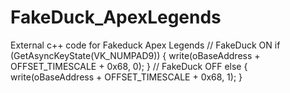 # FakeDuck_ApexLegends
External c++ code for Fakeduck Apex Legends
// FakeDuck ON
			if (GetAsyncKeyState(VK_NUMPAD9)) {
				write<float>(oBaseAddress + OFFSET_TIMESCALE + 0x68, 0);
			}
			// FakeDuck OFF
			else {
				write<float>(oBaseAddress + OFFSET_TIMESCALE + 0x68, 1);
			}
